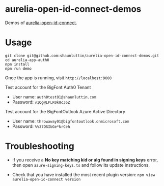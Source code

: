 # aurelia-open-id-connect-demos

Demos of [aurelia-open-id-connect](https://github.com/shaunluttin/aurelia-open-id-connect).

# Usage

    git clone git@github.com:shaunluttin/aurelia-open-id-connect-demos.git
    cd aurelia-app-auth0
    npm install
    npm run demo

Once the app is running, visit `http://localhost:9000`

Test account for the BigFont Auth0 Tenant

* User name: `auth0test01@shaunluttin.com`
* Password: `v1Qg@LPLR0k0cJ6Z`

Test account for the BigFontOutlook Azure Active Directory

* User name: `throwaway01@bigfontoutlook.onmicrosoft.com`
* Password: `%%37DSIbGe*krCeh`

# Troubleshooting

* If you receive a **No key matching kid or alg found in signing keys** error,
then open `azure-signing-keys.ts` and follow its update instructions.

* Check that you have installed the most recent plugin version: `npm view aurelia-open-id-connect version`

